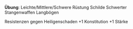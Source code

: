 
**Übung**:
Leichte/Mittlere/Schwere Rüstung
Schilde
Schwerter
Stangenwaffen
Langbögen

Resistenzen gegen Heiligenschaden
+1 Konstitution
+1 Stärke